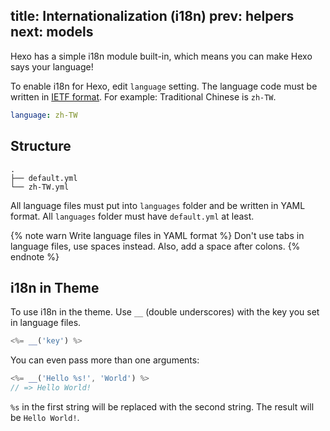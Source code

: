 title: Internationalization (i18n)
prev: helpers
next: models
---
Hexo has a simple i18n module built-in, which means you can make Hexo says your language!

To enable i18n for Hexo, edit `language` setting. The language code must be written in [IETF format](http://www.w3.org/International/articles/language-tags/). For example: Traditional Chinese is `zh-TW`.

``` yaml
language: zh-TW
```

## Structure

``` plain
.
├── default.yml
└── zh-TW.yml
```

All language files must put into `languages` folder and be written in YAML format. All `languages` folder must have `default.yml` at least.

{% note warn Write language files in YAML format %}
Don't use tabs in language files, use spaces instead. Also, add a space after colons.
{% endnote %}

## i18n in Theme

To use i18n in the theme. Use `__` (double underscores) with the key you set in language files.

``` js
<%= __('key') %>
```

You can even pass more than one arguments:

``` js
<%= __('Hello %s!', 'World') %>
// => Hello World!
```

`%s` in the first string will be replaced with the second string. The result will be `Hello World!`.